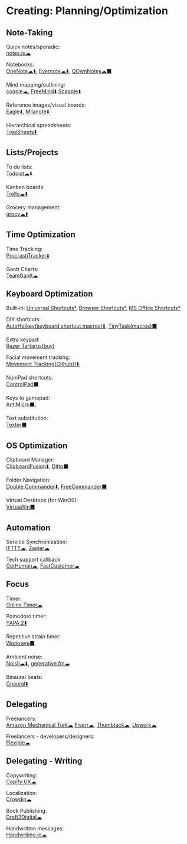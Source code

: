 # Creating: Planning/Optimization

## Note-Taking

Quick notes/sporadic:  
[notes.io☁](http://notes.io/)

Notebooks:  
[OneNote️☁⬇️](https://www.onenote.com/),
[Evernote☁⬇️](https://evernote.com/),
[QOwnNotes☁⬛](https://www.qownnotes.org/)

Mind mapping/outlining:  
[coggle☁](https://coggle.it/),
[FreeMind⬇️](http://freemind.sourceforge.net/wiki/index.php/Main_Page)
[Scapple⬇️](https://www.literatureandlatte.com/scapple/overview)

Reference images/visual boards:  
[Eagle⬇️](https://en.eagle.cool/),
[Milanote⬇️](https://milanote.com/)

Hierarchical spreadsheets:  
[TreeSheets⬇️](http://strlen.com/treesheets/)

## Lists/Projects

To do lists:  
[Todoist☁⬇️](https://todoist.com/)

Kanban boards:  
[Trello☁⬇️](https://trello.com/)

Grocery management:  
[grocy☁⬇️](https://grocy.info/)

## Time Optimization

Time Tracking:  
[ProcrastiTracker⬇️](http://strlen.com/procrastitracker/)

Gantt Charts:  
[TeamGantt☁](https://www.teamgantt.com/)

## Keyboard Optimization

Built-in:
[Universal Shortcuts*](https://stucky.tech/toolbox/u),
[Browser Shortcuts*](https://stucky.tech/toolbox/b),
[MS Office Shortcuts*](https://stucky.tech/toolbox/o)

DIY shortcuts:  
[AutoHotkey(keyboard shortcut macros)⬇️](https://www.autohotkey.com/),
[TinyTask(macros)⬛](https://www.tinytask.net/)

Extra keypad:  
[Razer Tartarus(buy)](https://www.razer.com/gaming-keypads/razer-tartarus-v2/RZ07-02270100-R3M1)

Facial movement tracking:  
[Movement Tracking(Github))⬇️](https://github.com/surya-veer/movement-tracking),

NumPad shortcuts:  
[ControlPad⬛](https://sector-seven.com/software/controlpad)

Keys to gamepad:  
[AntiMicro⬛](https://github.com/AntiMicro/antimicro),

Text substitution:  
[Texter⬛](https://texter.en.softonic.com/)

## OS Optimization

Clipboard Manager:  
[ClipboardFusion⬇️](https://www.clipboardfusion.com/),
[Ditto⬛](https://ditto-cp.sourceforge.io/)

Folder Navigation:  
[Double Commander⬇️](https://doublecmd.sourceforge.io/),
[FreeCommander⬛](https://freecommander.com/en/summary/)

Virtual Desktops (for WinOS):  
[VirtuaWin⬛](https://virtuawin.sourceforge.io/)

## Automation

Service Synchronization:  
[IFTTT☁](https://ifttt.com),
[Zapier☁](https://zapier.com/)

Tech support callback:  
[GetHuman☁](https://gethuman.com/),
[FastCustomer☁](http://www.fastcustomer.com/)

## Focus

Timer:  
[Online Timer☁](http://www.timer-tab.com/)

Pomodoro timer:  
[YAPA 2⬇️](https://github.com/YetAnotherPomodoroApp/YAPA-2)

Repetitive strain timer:  
[Workrave⬛](http://www.workrave.org/)

Ambient noise:  
[Noisli☁⬇️](https://www.noisli.com/),
[generative.fm☁](https://generative.fm/)

Binaural beats:  
[Gnaural⬇️](https://sourceforge.net/projects/gnaural/)

## Delegating

Freelancers:  
[Amazon Mechanical Turk☁](https://www.mturk.com/)
[Fiverr☁](https://www.fiverr.com/),
[Thumbtack☁](https://www.thumbtack.com/),
[Upwork☁](https://www.upwork.com/)

Freelancers - developers/designers:  
[Flexiple☁](https://flexiple.com/)

## Delegating - Writing

Copywriting:  
[Copify UK☁](https://uk.copify.com/)

Localization:  
[Crowdin☁](https://crowdin.com/)

Book Publishing:  
[Draft2Digital☁](https://draft2digital.com/)

Handwritten messages:  
[Handwriting.io☁](https://handwriting.io/)
